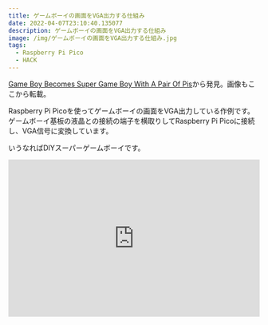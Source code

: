 ```yaml
---
title: ゲームボーイの画面をVGA出力する仕組み
date: 2022-04-07T23:10:40.135077
description: ゲームボーイの画面をVGA出力する仕組み
image: /img/ゲームボーイの画面をVGA出力する仕組み.jpg
tags:
  - Raspberry Pi Pico
  - HACK
---
```

[Game Boy Becomes Super Game Boy With A Pair Of Pis](https://hackaday.com/2022/01/14/game-boy-becomes-super-game-boy-with-a-pair-of-pis/)から発見。画像もここから転載。

Raspberry Pi Picoを使ってゲームボーイの画面をVGA出力している作例です。
ゲームボーイ基板の液晶との接続の端子を横取りしてRaspberry Pi Picoに接続し、VGA信号に変換しています。

いうなればDIYスーパーゲームボーイです。

<iframe width="100%" height="315" src="https://www.youtube.com/embed/GMU5lLjeU" title="YouTube video player" frameborder="0" allow="accelerometer; autoplay; clipboard-write; encrypted-media; gyroscope; picture-in-picture" allowfullscreen></iframe>

